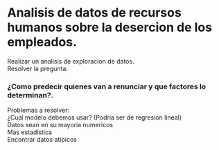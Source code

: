 # Analisis de datos de recursos humanos sobre la desercion de los empleados.  

Realizar un analisis  de exploracion de datos.  
Resolver la pregunta:  
### ¿Como predecir quienes van a renunciar y que factores lo determinan?.  

Problemas a resolver:  
 ¿Cual modelo debemos usar?  (Podria ser de regresion lineal)  
 Datos sean en su mayoria numericos  
 Mas estadistica  
 Encontrar datos atipicos  
  
